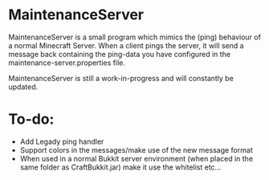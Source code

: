 MaintenanceServer
=================

MaintenanceServer is a small program which mimics the (ping) behaviour of a normal Minecraft Server.
When a client pings the server, it will send a message back containing the ping-data you have configured in
the maintenance-server.properties file.

MaintenanceServer is still a work-in-progress and will constantly be updated.

To-do:
======

- Add Legady ping handler
- Support colors in the messages/make use of the new message format
- When used in a normal Bukkit server environment (when placed in the same folder as CraftBukkit.jar)
  make it use the whitelist etc...